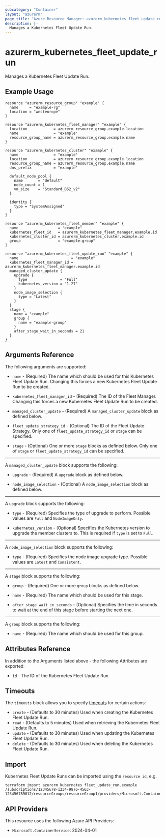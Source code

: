```yaml
---
subcategory: "Container"
layout: "azurerm"
page_title: "Azure Resource Manager: azurerm_kubernetes_fleet_update_run"
description: |-
  Manages a Kubernetes Fleet Update Run.
---
```


# azurerm_kubernetes_fleet_update_run

Manages a Kubernetes Fleet Update Run.

## Example Usage

```hcl
resource "azurerm_resource_group" "example" {
  name     = "example-rg"
  location = "westeurope"
}

resource "azurerm_kubernetes_fleet_manager" "example" {
  location            = azurerm_resource_group.example.location
  name                = "example"
  resource_group_name = azurerm_resource_group.example.name
}

resource "azurerm_kubernetes_cluster" "example" {
  name                = "example"
  location            = azurerm_resource_group.example.location
  resource_group_name = azurerm_resource_group.example.name
  dns_prefix          = "example"

  default_node_pool {
    name       = "default"
    node_count = 1
    vm_size    = "Standard_DS2_v2"
  }

  identity {
    type = "SystemAssigned"
  }
}

resource "azurerm_kubernetes_fleet_member" "example" {
  name                  = "example"
  kubernetes_fleet_id   = azurerm_kubernetes_fleet_manager.example.id
  kubernetes_cluster_id = azurerm_kubernetes_cluster.example.id
  group                 = "example-group"
}

resource "azurerm_kubernetes_fleet_update_run" "example" {
  name                        = "example"
  kubernetes_fleet_manager_id = azurerm_kubernetes_fleet_manager.example.id
  managed_cluster_update {
    upgrade {
      type               = "Full"
      kubernetes_version = "1.27"
    }
    node_image_selection {
      type = "Latest"
    }
  }
  stage {
    name = "example"
    group {
      name = "example-group"
    }
    after_stage_wait_in_seconds = 21
  }
}
```

## Arguments Reference

The following arguments are supported:

* `name` - (Required) The name which should be used for this Kubernetes Fleet Update Run. Changing this forces a new Kubernetes Fleet Update Run to be created.

* `kubernetes_fleet_manager_id` - (Required) The ID of the Fleet Manager. Changing this forces a new Kubernetes Fleet Update Run to be created.

* `managed_cluster_update` - (Required) A `managed_cluster_update` block as defined below.

* `fleet_update_strategy_id` - (Optional) The ID of the Fleet Update Strategy. Only one of `fleet_update_strategy_id` or `stage` can be specified. 

* `stage` - (Optional) One or more `stage` blocks as defined below. Only one of `stage` or `fleet_update_strategy_id` can be specified.

---

A `managed_cluster_update` block supports the following:

* `upgrade` - (Required) A `upgrade` block as defined below.

* `node_image_selection` - (Optional) A `node_image_selection` block as defined below.

---

A `upgrade` block supports the following:

* `type` - (Required) Specifies the type of upgrade to perform. Possible values are `Full` and `NodeImageOnly`.

* `kubernetes_version` - (Optional) Specifies the Kubernetes version to upgrade the member clusters to. This is required if `type` is set to `Full`.

---

A `node_image_selection` block supports the following:

* `type` - (Required) Specifies the node image upgrade type. Possible values are `Latest` and `Consistent`.

---

A `stage` block supports the following:

* `group` - (Required) One or more `group` blocks as defined below.

* `name` - (Required) The name which should be used for this stage.

* `after_stage_wait_in_seconds` - (Optional) Specifies the time in seconds to wait at the end of this stage before starting the next one.

---

A `group` block supports the following:

* `name` - (Required) The name which should be used for this group.

## Attributes Reference

In addition to the Arguments listed above - the following Attributes are exported:

* `id` - The ID of the Kubernetes Fleet Update Run.

## Timeouts

The `timeouts` block allows you to specify [timeouts](https://www.terraform.io/language/resources/syntax#operation-timeouts) for certain actions:

* `create` - (Defaults to 30 minutes) Used when creating the Kubernetes Fleet Update Run.
* `read` - (Defaults to 5 minutes) Used when retrieving the Kubernetes Fleet Update Run.
* `update` - (Defaults to 30 minutes) Used when updating the Kubernetes Fleet Update Run.
* `delete` - (Defaults to 30 minutes) Used when deleting the Kubernetes Fleet Update Run.

## Import

Kubernetes Fleet Update Runs can be imported using the `resource id`, e.g.

```shell
terraform import azurerm_kubernetes_fleet_update_run.example /subscriptions/12345678-1234-9876-4563-123456789012/resourceGroups/resourceGroup1/providers/Microsoft.ContainerService/fleets/fleet1/updateRuns/updateRun1
```

## API Providers
<!-- This section is generated, changes will be overwritten -->
This resource uses the following Azure API Providers:

* `Microsoft.ContainerService`: 2024-04-01
